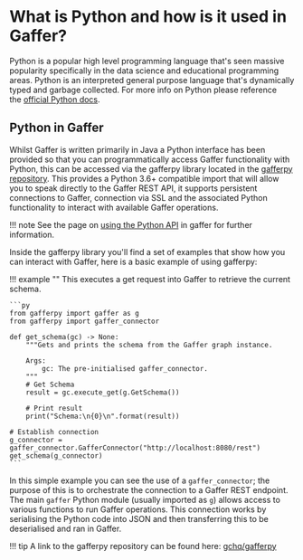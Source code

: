# What is Python and how is it used in Gaffer?

Python is a popular high level programming language that's seen massive popularity specifically in the data science and educational programming areas. Python is an interpreted general purpose language that's dynamically typed and garbage collected. For more info on Python please reference the [official Python docs](https://www.python.org/).

## Python in Gaffer

Whilst Gaffer is written primarily in Java a Python interface has been provided so that you can programmatically access Gaffer functionality with Python, this can be accessed via the gafferpy library located in the [gafferpy repository](https://github.com/gchq/gafferpy).
This provides a Python 3.6+ compatible import that will allow you to speak directly to the Gaffer REST API, it supports persistent connections to Gaffer, connection via SSL and the associated Python functionality to interact with available Gaffer operations.

!!! note
    See the page on [using the Python API](../apis/python-api.md) in gaffer for further information.

Inside the gafferpy library you'll find a set of examples that show how you can interact with Gaffer, here is a basic example of using gafferpy:

!!! example ""
    This executes a get request into Gaffer to retrieve the current schema.

    ```py
    from gafferpy import gaffer as g
    from gafferpy import gaffer_connector

    def get_schema(gc) -> None:
        """Gets and prints the schema from the Gaffer graph instance.

        Args:
            gc: The pre-initialised gaffer_connector.
        """
        # Get Schema
        result = gc.execute_get(g.GetSchema())

        # Print result
        print("Schema:\n{0}\n".format(result))

    # Establish connection
    g_connector = gaffer_connector.GafferConnector("http://localhost:8080/rest")
    get_schema(g_connector)
    ```

In this simple example you can see the use of a `gaffer_connector`; the purpose of this is to orchestrate the connection to a Gaffer REST endpoint.
The main `gaffer` Python module (usually imported as `g`) allows access to various functions to run Gaffer operations. This connection works by serialising the Python code into JSON and then transferring this to be deserialised and ran in Gaffer.

!!! tip
    A link to the gafferpy repository can be found here: [gchq/gafferpy](https://github.com/gchq/gafferpy)
